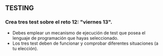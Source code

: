 ## TESTING

### Crea tres test sobre el reto 12: "viernes 13".

- Debes emplear un mecanismo de ejecución de test que posea el lenguaje de programación que hayas seleccionado.
- Los tres test deben de funcionar y comprobar diferentes situaciones (a tu elección).
